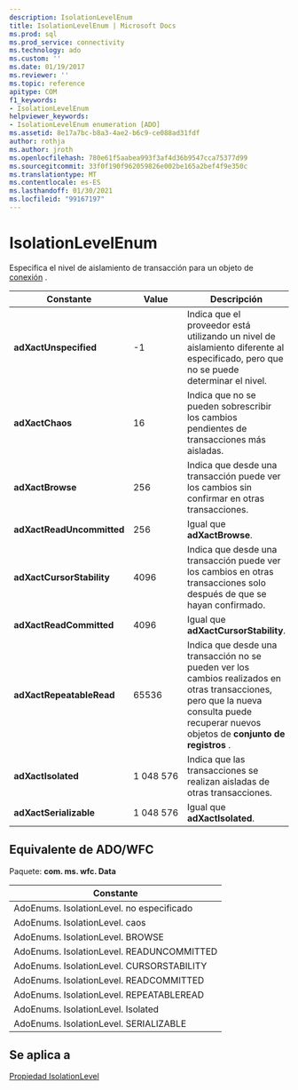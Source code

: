 ```yaml
---
description: IsolationLevelEnum
title: IsolationLevelEnum | Microsoft Docs
ms.prod: sql
ms.prod_service: connectivity
ms.technology: ado
ms.custom: ''
ms.date: 01/19/2017
ms.reviewer: ''
ms.topic: reference
apitype: COM
f1_keywords:
- IsolationLevelEnum
helpviewer_keywords:
- IsolationLevelEnum enumeration [ADO]
ms.assetid: 8e17a7bc-b8a3-4ae2-b6c9-ce088ad31fdf
author: rothja
ms.author: jroth
ms.openlocfilehash: 780e61f5aabea993f3af4d36b9547cca75377d99
ms.sourcegitcommit: 33f0f190f962059826e002be165a2bef4f9e350c
ms.translationtype: MT
ms.contentlocale: es-ES
ms.lasthandoff: 01/30/2021
ms.locfileid: "99167197"
---
```

# <a name="isolationlevelenum"></a>IsolationLevelEnum
Especifica el nivel de aislamiento de transacción para un objeto de [conexión](./connection-object-ado.md) .  
  
|Constante|Value|Descripción|  
|--------------|-----------|-----------------|  
|**adXactUnspecified**|-1|Indica que el proveedor está utilizando un nivel de aislamiento diferente al especificado, pero que no se puede determinar el nivel.|  
|**adXactChaos**|16|Indica que no se pueden sobrescribir los cambios pendientes de transacciones más aisladas.|  
|**adXactBrowse**|256|Indica que desde una transacción puede ver los cambios sin confirmar en otras transacciones.|  
|**adXactReadUncommitted**|256|Igual que **adXactBrowse**.|  
|**adXactCursorStability**|4096|Indica que desde una transacción puede ver los cambios en otras transacciones solo después de que se hayan confirmado.|  
|**adXactReadCommitted**|4096|Igual que **adXactCursorStability**.|  
|**adXactRepeatableRead**|65536|Indica que desde una transacción no se pueden ver los cambios realizados en otras transacciones, pero que la nueva consulta puede recuperar nuevos objetos de **conjunto de registros** .|  
|**adXactIsolated**|1 048 576|Indica que las transacciones se realizan aisladas de otras transacciones.|  
|**adXactSerializable**|1 048 576|Igual que **adXactIsolated**.|  
  
## <a name="adowfc-equivalent"></a>Equivalente de ADO/WFC  
 Paquete: **com. ms. wfc. Data**  
  
|Constante|  
|--------------|  
|AdoEnums. IsolationLevel. no especificado|  
|AdoEnums. IsolationLevel. caos|  
|AdoEnums. IsolationLevel. BROWSE|  
|AdoEnums. IsolationLevel. READUNCOMMITTED|  
|AdoEnums. IsolationLevel. CURSORSTABILITY|  
|AdoEnums. IsolationLevel. READCOMMITTED|  
|AdoEnums. IsolationLevel. REPEATABLEREAD|  
|AdoEnums. IsolationLevel. Isolated|  
|AdoEnums. IsolationLevel. SERIALIZABLE|  
  
## <a name="applies-to"></a>Se aplica a  
 [Propiedad IsolationLevel](./isolationlevel-property.md)